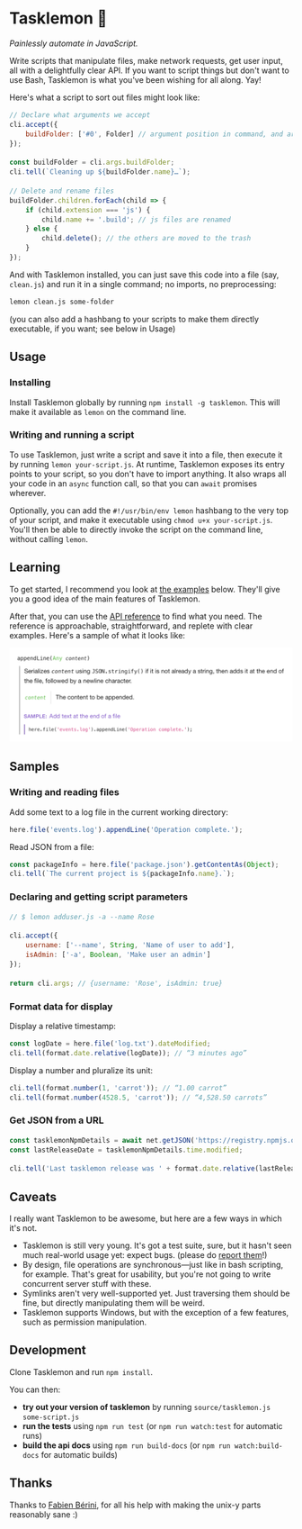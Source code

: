 # Tasklemon 🍋

*Painlessly automate in JavaScript.*

Write scripts that manipulate files, make network requests, get user input, all with a delightfully clear API. If you want to script things but don't want to use Bash, Tasklemon is what you've been wishing for all along. Yay!

Here's what a script to sort out files might look like:

````js
// Declare what arguments we accept
cli.accept({
    buildFolder: ['#0', Folder] // argument position in command, and argument type
});

const buildFolder = cli.args.buildFolder;
cli.tell(`Cleaning up ${buildFolder.name}…`);

// Delete and rename files
buildFolder.children.forEach(child => {
    if (child.extension === 'js') {
        child.name += '.build'; // js files are renamed
    } else {
        child.delete(); // the others are moved to the trash
    }
});
````

And with Tasklemon installed, you can just save this code into a file (say, `clean.js`) and run it in a single command; no imports, no preprocessing:

````bash
lemon clean.js some-folder
````

(you can also add a hashbang to your scripts to make them directly executable, if you want; see below in Usage)

## Usage

### Installing

Install Tasklemon globally by running `npm install -g tasklemon`. This will make it available as `lemon` on the command&nbsp;line.

### Writing and running a script

To use Tasklemon, just write a script and save it into a file, then execute it by running `lemon your-script.js`. At runtime, Tasklemon exposes its entry points to your script, so you don't have to import anything. It also wraps all your code in an `async` function call, so that you can `await` promises wherever.

Optionally, you can add the `#!/usr/bin/env lemon` hashbang to the very top of your script, and make it executable using `chmod u+x your-script.js`. You'll then be able to directly invoke the script on the command&nbsp;line, without calling `lemon`.

## Learning

To get started, I recommend you look at [the examples](#samples) below. They'll give you a good idea of the main features of Tasklemon.

After that, you can use the [API reference](http://cykelero.github.io/tasklemon/api/) to find what you need. The reference is approachable, straightforward, and replete with clear examples. Here's a sample of what it looks like:

<a href="http://cykelero.github.io/tasklemon/api/File.html"><img src="docs/api-reference-sample-screenshot.png" alt width=838></a>

## Samples

### Writing and reading files

Add some text to a log file in the current working directory:

````js
here.file('events.log').appendLine('Operation complete.');
````

Read JSON from a file:

````js
const packageInfo = here.file('package.json').getContentAs(Object);
cli.tell(`The current project is ${packageInfo.name}.`);
````

### Declaring and getting script parameters

````js
// $ lemon adduser.js -a --name Rose

cli.accept({
    username: ['--name', String, 'Name of user to add'],
    isAdmin: ['-a', Boolean, 'Make user an admin']
});

return cli.args; // {username: 'Rose', isAdmin: true}
````

### Format data for display

Display a relative timestamp:

````js
const logDate = here.file('log.txt').dateModified;
cli.tell(format.date.relative(logDate)); // “3 minutes ago”
````

Display a number and pluralize its unit:

````js
cli.tell(format.number(1, 'carrot')); // “1.00 carrot”
cli.tell(format.number(4528.5, 'carrot')); // “4,528.50 carrots”
````

### Get JSON from a URL

````js
const tasklemonNpmDetails = await net.getJSON('https://registry.npmjs.org/tasklemon');
const lastReleaseDate = tasklemonNpmDetails.time.modified;

cli.tell('Last tasklemon release was ' + format.date.relative(lastReleaseDate) + '.');
````

## Caveats

I really want Tasklemon to be awesome, but here are a few ways in which it's not.

- Tasklemon is still very young. It's got a test suite, sure, but it hasn't seen much real-world usage yet: expect bugs. (please do [report them](https://github.com/Cykelero/tasklemon/issues/new)!)
- By design, file operations are synchronous—just like in bash scripting, for example. That's great for usability, but you're not going to write concurrent server stuff with these.
- Symlinks aren't very well-supported yet. Just traversing them should be fine, but directly manipulating them will be weird.
- Tasklemon supports Windows, but with the exception of a few features, such as permission manipulation.

## Development

Clone Tasklemon and run `npm install`.

You can then:

- **try out your version of tasklemon** by running `source/tasklemon.js some-script.js`
- **run the tests** using `npm run test` (or `npm run watch:test` for automatic runs)
- **build the api docs** using `npm run build-docs` (or `npm run watch:build-docs` for automatic builds)

## Thanks

Thanks to <a href="https://fabien-berini.fr">Fabien Bérini</a>, for all his help with making the unix-y parts reasonably sane :)
